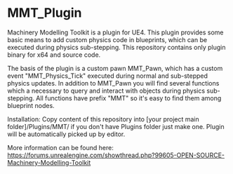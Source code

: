 # MMT_Plugin
Machinery Modelling Toolkit is a plugin for UE4. This plugin provides some basic means to add custom physics code in blueprints, which can be executed during physics sub-stepping. This repository contains only plugin binary for x64 and source code.

The basis of the plugin is a custom pawn MMT_Pawn, which has a custom event "MMT_Physics_Tick" executed during normal and sub-stepped physics updates. In addition to MMT_Pawn you will find several functions which a necessary to query and interact with objects during physics sub-stepping. All functions have prefix "MMT" so it's easy to find them among blueprint nodes.

Installation:
Copy content of this repository into [your project main folder]/Plugins/MMT/
if you don't have Plugins folder just make one. Plugin will be automatically picked up by editor.

More information can be found here:
https://forums.unrealengine.com/showthread.php?99605-OPEN-SOURCE-Machinery-Modelling-Toolkit
